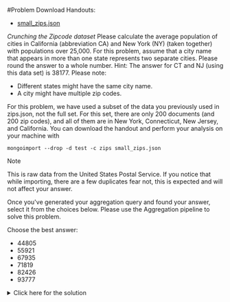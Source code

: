 #Problem
Download Handouts:
 - <a href="https://university.mongodb.com/static/MongoDB_2017_M101J_January/handouts/small_zips.28ecb7fb8fba.json">small_zips.json</a>

*Crunching the Zipcode dataset*
Please calculate the average population of cities in California (abbreviation CA) and New York (NY) (taken together) with populations over 25,000.
For this problem, assume that a city name that appears in more than one state represents two separate cities.
Please round the answer to a whole number.
Hint: The answer for CT and NJ (using this data set) is 38177.
Please note:
 - Different states might have the same city name.
 - A city might have multiple zip codes.

For this problem, we have used a subset of the data you previously used in zips.json, not the full set. For this set, there are only 200 documents (and 200 zip codes), and all of them are in New York, Connecticut, New Jersey, and California.
You can download the handout and perform your analysis on your machine with

    mongoimport --drop -d test -c zips small_zips.json

Note

This is raw data from the United States Postal Service. If you notice that while importing, there are a few duplicates fear not, this is expected and will not affect your answer.


Once you've generated your aggregation query and found your answer, select it from the choices below.
Please use the Aggregation pipeline to solve this problem.

Choose the best answer:
 - 44805
 - 55921
 - 67935
 - 71819
 - 82426
 - 93777

<details>
  <summary>Click here for the solution</summary>
  - 44805
</details>